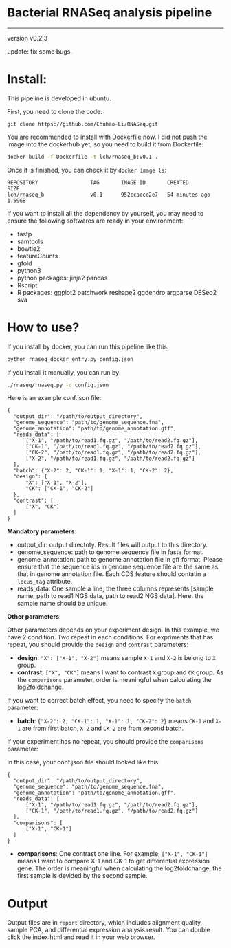 # Bacterial RNASeq analysis pipeline

---

version v0.2.3

update: fix some bugs. 

# Install: 

This pipeline is developed in ubuntu. 

First, you need to clone the code: 

```
git clone https://github.com/Chuhao-Li/RNASeq.git
```

You are recommended to install with Dockerfile now. I did not push the image into the dockerhub yet, 
so you need to build it from Dockerfile: 

```bash
docker build -f Dockerfile -t lch/rnaseq_b:v0.1 .
```

Once it is finished, you can check it by `docker image ls`: 

```
REPOSITORY                 TAG       IMAGE ID       CREATED             SIZE
lch/rnaseq_b               v0.1      952ccaccc2e7   54 minutes ago      1.59GB
```

If you want to install all the dependency by yourself, you may need to ensure the 
following softwares are ready in your environment:

- fastp
- samtools
- bowtie2
- featureCounts
- gfold
- python3
- python packages: jinja2 pandas
- Rscript
- R packages: ggplot2 patchwork reshape2 ggdendro argparse DESeq2 sva

# How to use?

If you install by docker, you can run this pipeline like this: 

```bash
python rnaseq_docker_entry.py config.json
```

If you install it manually, you can run by: 

``` bash
./rnaseq/rnaseq.py -c config.json
```

Here is an example conf.json file: 

```
{
  "output_dir": "/path/to/output_directory",
  "genome_sequence": "path/to/genome_sequence.fna",
  "genome_annotation": "path/to/genome_annotation.gff",
  "reads_data": [
      ["X-1", "/path/to/read1.fq.gz", "/path/to/read2.fq.gz"],
      ["CK-1", "/path/to/read1.fq.gz", "/path/to/read2.fq.gz"],
      ["CK-2", "/path/to/read1.fq.gz", "/path/to/read2.fq.gz"],
      ["X-2", "/path/to/read1.fq.gz", "/path/to/read2.fq.gz"]
  ],
  "batch": {"X-2": 2, "CK-1": 1, "X-1": 1, "CK-2": 2},
  "design": {
      "X": ["X-1", "X-2"],
      "CK": ["CK-1", "CK-2"]
  },
  "contrast": [
      ["X", "CK"]
  ]
}

```

**Mandatory parameters**: 

- output_dir: output directoty. Result files will output to this directory. 
- genome_sequence: path to genome sequence file in fasta format. 
- genome_annotation: path to genome annotation file in gff format. Please ensure that the sequence ids in genome sequence file are the same as that in genome annotation file. Each CDS feature should contatin a `locus_tag` attribute. 
- reads_data: One sample a line, the three columns represents [sample name, path to read1 NGS data, path to read2 NGS data]. Here, the sample name should be unique. 

**Other parameters**: 

Other parameters depends on your experiment design. In this example, we have 2 condition. Two repeat in each conditions. 
For expriments that has repeat, you should provide the `design` and `contrast` parameters: 

- **design**: `"X": ["X-1", "X-2"]` means sample `X-1` and `X-2` is belong to `X` group. 
- **contrast**: `["X", "CK"]` means I want to contrast `X` group and `CK` group. As the `comparisons` parameter, order is meaningful when calculating the log2foldchange. 

If you want to correct batch effect, you need to specify the `batch` parameter: 
- **batch**: `{"X-2": 2, "CK-1": 1, "X-1": 1, "CK-2": 2}` means `CK-1` and `X-1` are from first batch, `X-2` and `CK-2` are from second batch. 


If your experiment has no repeat, you should provide the `comparisons` parameter: 

In this case, your conf.json file should looked like this: 
```
{
  "output_dir": "/path/to/output_directory",
  "genome_sequence": "path/to/genome_sequence.fna",
  "genome_annotation": "path/to/genome_annotation.gff",
  "reads_data": [
      ["X-1", "/path/to/read1.fq.gz", "/path/to/read2.fq.gz"],
      ["CK-1", "/path/to/read1.fq.gz", "/path/to/read2.fq.gz"]
  ],
  "comparisons": [
      ["X-1", "CK-1"]
  ]
}

```

- **comparisons**: One contrast one line. For example, `["X-1", "CK-1"]` means I want to compare X-1 and CK-1 to get differential expression gene. The order is meaningful when calculating the log2foldchange, the first sample is devided by the second sample. 


# Output

Output files are in `report` directory, which includes alignment quality, sample PCA, and differential expression analysis result. You can double click the index.html and read it in your web browser. 

